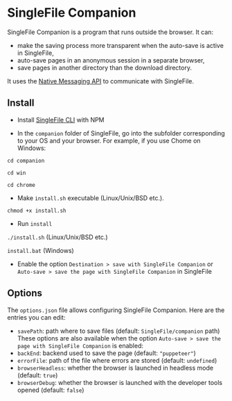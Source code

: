 # SingleFile Companion
SingleFile Companion is a program that runs outside the browser. It can:
 - make the saving process more transparent when the auto-save is active in SingleFile,  
 - auto-save pages in an anonymous session in a separate browser,
 - save pages in another directory than the download directory.
 
 It uses the [Native Messaging API](https://developer.mozilla.org/docs/Mozilla/Add-ons/WebExtensions/Native_messaging) to communicate with SingleFile.

## Install

 - Install [SingleFile CLI](https://github.com/gildas-lormeau/SingleFile/tree/master/cli) with NPM

 - In the `companion` folder of SingleFile, go into the subfolder corresponding to your OS and your browser. For example, if you use Chome on Windows:

`cd companion`

`cd win`

`cd chrome`

 - Make `install.sh` executable (Linux/Unix/BSD etc.).

`chmod +x install.sh`

 - Run `install`

`./install.sh` (Linux/Unix/BSD etc.)

`install.bat` (Windows)

 - Enable the option `Destination > save with SingleFile Companion` or `Auto-save > save the page with SingleFile Companion` in SingleFile

## Options

The `options.json` file allows configuring SingleFile Companion. Here are the entries you can edit:
 - `savePath`: path where to save files (default: `SingleFile/companion` path)
These options are also available when the option `Auto-save > save the page with SingleFile Companion` is enabled:
 - `backEnd`: backend used to save the page (default: `"puppeteer"`)
 - `errorFile`: path of the file where errors are stored (default: `undefined`)
 - `browserHeadless`: whether the browser is launched in headless mode (default: `true`)
 - `browserDebug`: whether the browser is launched with the developer tools opened (default: `false`)
